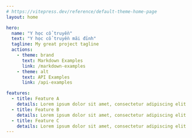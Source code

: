 ```yaml
---
# https://vitepress.dev/reference/default-theme-home-page
layout: home

hero:
  name: "Y học cổ truyền"
  text: "Y học cổ truyền mãi đỉnh"
  tagline: My great project tagline
  actions:
    - theme: brand
      text: Markdown Examples
      link: /markdown-examples
    - theme: alt
      text: API Examples
      link: /api-examples

features:
  - title: Feature A
    details: Lorem ipsum dolor sit amet, consectetur adipiscing elit
  - title: Feature B
    details: Lorem ipsum dolor sit amet, consectetur adipiscing elit
  - title: Feature C
    details: Lorem ipsum dolor sit amet, consectetur adipiscing elit
---
```


